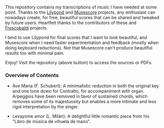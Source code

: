 This repository contains my transcriptions of music I have needed at some point. Thanks to the [Lilypond](http://lilypond.org/) and [Musescore](https://musescore.org/) projects, any enthusiast can nowadays create, for free, beautiful scores that can be shared and tweaked by future users. Heartfelt thanks to the contributors of these and [Frescobaldi](http://frescobaldi.org/) projects.

I tend to use Lilypond for final scores that I want to look beautiful, and Musescore when I need faster experimentation and feedback (mostly when doing keyboard reductions). Not that Musescore can't produce beautiful results too with minimal pain.

Enjoy! Visit the repository (above button) to access the sources or PDFs.

### Overview of Contents

- Ave Maria (F. Schubert): A minimalistic reduction in both the original key and one tone down for Contralto, for accompaniment with organ. Arpeggios have been removed in favor of sustained chords, which removes some of its majestuosity but enables a more intimate and less rigid interpretation by the singer.

- Levaysme amor (L. Milán): A delightful little romantic piece from his "Libro de música de vihuela de mano".
